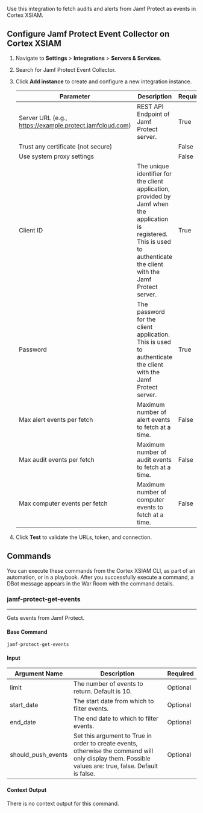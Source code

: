 Use this integration to fetch audits and alerts from Jamf Protect as events in Cortex XSIAM.

## Configure Jamf Protect Event Collector on Cortex XSIAM

1. Navigate to **Settings** > **Integrations** > **Servers & Services**.
2. Search for Jamf Protect Event Collector.
3. Click **Add instance** to create and configure a new integration instance.

    | **Parameter** | **Description** | **Required** |
    | --- | --- | --- |
    | Server URL (e.g., https://example.protect.jamfcloud.com) | REST API Endpoint of Jamf Protect server. | True |
    | Trust any certificate (not secure) |  | False |
    | Use system proxy settings |  | False |
    | Client ID | The unique identifier for the client application, provided by Jamf when the application is registered. This is used to authenticate the client with the Jamf Protect server. | True |
    | Password | The password for the client application. This is used to authenticate the client with the Jamf Protect server. | True |
    | Max alert events per fetch | Maximum number of alert events to fetch at a time. | False |
    | Max audit events per fetch | Maximum number of audit events to fetch at a time. | False |
    | Max computer events per fetch | Maximum number of computer events to fetch at a time. | False |

4. Click **Test** to validate the URLs, token, and connection.


## Commands

You can execute these commands from the Cortex XSIAM CLI, as part of an automation, or in a playbook.
After you successfully execute a command, a DBot message appears in the War Room with the command details.

### jamf-protect-get-events

***
Gets events from Jamf Protect.

#### Base Command

`jamf-protect-get-events`

#### Input

| **Argument Name** | **Description** | **Required** |
| --- | --- | --- |
| limit | The number of events to return. Default is 10. | Optional | 
| start_date | The start date from which to filter events. | Optional | 
| end_date | The end date to which to filter events. | Optional | 
| should_push_events | Set this argument to True in order to create events, otherwise the command will only display them. Possible values are: true, false. Default is false. | Optional | 

#### Context Output

There is no context output for this command.